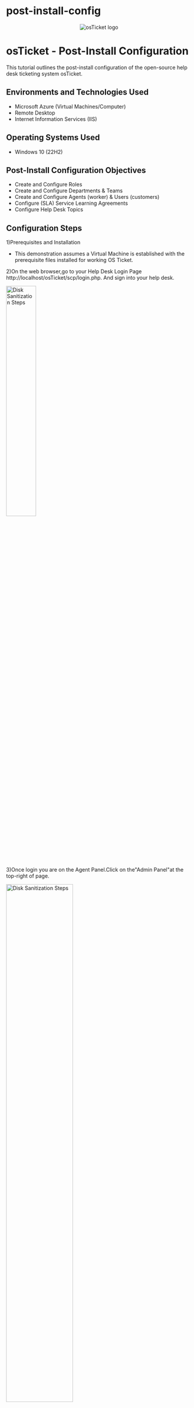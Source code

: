 # post-install-config
<p align="center">
<img src="https://i.imgur.com/Clzj7Xs.png" alt="osTicket logo"/>
</p>

<h1>osTicket - Post-Install Configuration</h1>
This tutorial outlines the post-install configuration of the open-source help desk ticketing system osTicket.<br />


<h2>Environments and Technologies Used</h2>

- Microsoft Azure (Virtual Machines/Computer)
- Remote Desktop
- Internet Information Services (IIS)

<h2>Operating Systems Used </h2>

- Windows 10</b> (22H2)

<h2>Post-Install Configuration Objectives</h2>

- Create and Configure Roles
- Create and Configure Departments & Teams
- Create and Configure Agents (worker) & Users (customers)
- Configure (SLA) Service Learning Agreements
- Configure Help Desk Topics

<h2>Configuration Steps</h2>

1)Prerequisites and Installation

 - This demonstration assumes a Virtual Machine is established with the prerequisite files installed for working OS Ticket.

 2)On the web browser,go to your Help Desk Login Page http://localhost/osTicket/scp/login.php. And sign into your help desk.

<img src="https://i.imgur.com/mZpjphU.png.png" height="40%" width="40%" alt="Disk Sanitization Steps"/>

 3)Once login you are on the Agent Panel.Click on the"Admin Panel"at the top-right of page.

 <img src="https://i.imgur.com/tyjoyW4.png.png" height="60%" width="60%" alt="Disk Sanitization Steps"/>

 4)Click on the"Agents"tab->"Roles"->"Add new role".

 
<img src="https://i.imgur.com/STO36vY.png.png" height="60%" width="60%" alt="Disk Sanitization Steps"/>

 - Roles are permissions granted to the Agents per Department that they have access to.
 *In the Definition tab, type any Role name of your choice (this example uses Supreme Admin).
 
  - Then click on the permissions tab.
 
<img src="https://i.imgur.com/EnHGkk9.png.png" height="60%" width="60%" alt="Disk Sanitization Steps"/>

5) This role will we be given all permissions.Check all boxes under Tickets,Tasks and Knowledgebase.

 - Once done,click Add Role.
 
<img src="https://i.imgur.com/QkVRhRX.png.png" height="60%" width="60%" alt="Disk Sanitization Steps"/>

- Now we've created a Supreme Admin role with all permissions granted. Next, we'll create a Department.

6)Still in the Agents tab, click on the Department category.

 - Click Add Department.


<img src="https://i.imgur.com/dCAnXPQ.png.png" height="60%" width="60%" alt="Disk Sanitization Steps"/>

7)Create a Department name of your choice( for this example i am using System Administrators ).Skip everything else for the time being.


<img src="https://i.imgur.com/DYLYvLB.png.png" height="60%" width="60%" alt="Disk Sanitization Steps"/>

8)Now we move on to making Teams."Teams allow you to pull Agents from different Departments and organize them to handle a specific issue or user via a Help Topic or Ticket Filter."

- Still in the Agents tab, click on the "Teams" category.


<img src="https://i.imgur.com/YlqUi2d.png.png" height="60%" width="60%" alt="Disk Sanitization Steps"/>

9) Create a Team name of your choice( for this example i am using Level 2 Support)

 - Click create Team.

<img src="https://i.imgur.com/Ac0EbWS.png.png" height="60%" width="60%" alt="Disk Sanitization Steps"/>

10)Currently in the Agent tab,click"Agents" category.

<img src="https://i.imgur.com/LFCST9K.png.png" height="60%" width="60%" alt="Disk Sanitization Steps"/>

11)Create the required credentials for the workers.

 - First name(for this example jane)
 - Last name (for this example doe)
 - Email address(for this example jane.doe@osticket.com)
 - Username(for this example jane.doe)

12)Click "Set Password", and a window prompt will appear.

 - Uncheck "Send the agent a password reset email".
 - Create a password for this user.
 - Uncheck "Require password change at next login".
 - Click "Set".

<img src="https://i.imgur.com/0O5zPFg.png.png" height="60%" width="60%" alt="Disk Sanitization Steps"/>

13)Click on the"Access" tab

 - Assign this user the Department that we created (this example uses System Administrators).
 - Assign this user the Role that we created (this example uses Supreme Admin).
 - Under Extended Access, assign this user the "Support"
 - Assign this user the "Supreme Admin" role.
 - Click Create

 
<img src="https://i.imgur.com/3mQuPkF.png.png" height="60%" width="60%" alt="Disk Sanitization Steps"/>

14)Click on the"Teams" tab

 - Assign this user the Team that we created (this example uses Level II Support)
 - Once done, click "Create"


<img src="https://i.imgur.com/n6rY5X1.png.png" height="60%" width="60%" alt="Disk Sanitization Steps"/>

15)Create another Agent following the steps, however assign it to a different Role and Department.

 - This example creates Agent "John Doe" | Department: "Level I Support" | Role: "View only | Extended Access: Support".


<img src="https://i.imgur.com/gmWITrd.png.png" height="60%" width="60%" alt="Disk Sanitization Steps"/>

16)Agent Panel Creating Users

 - Click on "Agent Panel" on the top-right of the page.

<img src="https://i.imgur.com/ApLT5LP.png.png" height="60%" width="60%" alt="Disk Sanitization Steps"/>

 - Click on the "Users" tab.
 - Click on "Add User".
 - Create an Email Address and Full Name for this user( this example uses karen@osticket.com / Karen Karen ).
 - Click "Add User".

<img src="https://i.imgur.com/PtJfzjT.png.png" height="60%" width="60%" alt="Disk Sanitization Steps"/>

<img src="https://i.imgur.com/5ZXl6oc.png.png" height="60%" width="60%" alt="Disk Sanitization Steps"/>

17)Create another user of your choice (this example uses ken@osticket.com / Ken Ken)

<img src="https://i.imgur.com/pBotAdb.png.png" height="60%" width="60%" alt="Disk Sanitization Steps"/>

18)Admin Panel - Configuring SLA

 - "SLA Plans or Service Level Agreements, are unlimited in osTicket. The purpose of the SLA Plan is to provide a length of time in which the help desk Administrator expects tickets to be closed."
 - Return to the "Admin Panel".
 - Navigate to "Manage" tab > "SLA".
 - Click "Add New SLA Plan".

<img src="https://i.imgur.com/yI2vENX.png.png" height="60%" width="60%" alt="Disk Sanitization Steps"/>

19)Create the following plans:

 - SEV-A
   - Grace Period: 1 hour (Amount, in hours, before tickets with this SLA will become overdue if not closed in allotted time.)
   - Schedule: 24/7 (Accounted for all days of the week, even on non-business days)

 - Sev-B
   - Grace Period: 4 hours
   - Schedule: 24/7
  
 - Sev-C
   - Grace Period: 8 hours
   - Schedule: Monday - Friday 8am - 5pm with U.S. Holidays
  
<img src="https://i.imgur.com/z3GT3tW.png.png" height="60%" width="60%" alt="Disk Sanitization Steps"/>

<img src="https://i.imgur.com/tvJT9Xm.png.png" height="60%" width="60%" alt="Disk Sanitization Steps"/>

20)Configure Help Topics
 - Help Topics will help streamline your end-user’s help desk experience to ensure proper assignment and prompt response to the ticket.
 - Currently in the Admin Pangel, navigate to "Manage" tab > "Help Topics".
 - Click "Add New Help Topic".

<img src="https://i.imgur.com/MjPsvvw.png.png" height="60%" width="60%" alt="Disk Sanitization Steps"/>
 
21)Create Help Topics with the following names:
 - Business Critical Outage
 - Personal Computer Issues
 - Equipment Request
 - Password Reset
 - "Internal Notes" can be written down for personal use, but not necessary.
 - After that, click "Add Topic".

<img src="https://i.imgur.com/chmCHaA.png.png" height="60%" width="60%" alt="Disk Sanitization Steps"/>

<img src="https://i.imgur.com/aOkRyta.png.png" height="60%" width="60%" alt="Disk Sanitization Steps"/>

COMPLETE!!!



